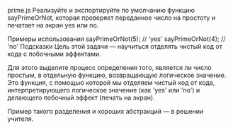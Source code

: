 prime.js
Реализуйте и экспортируйте по умолчанию функцию sayPrimeOrNot, которая проверяет переданное число на простоту и печатает на экран yes или no.

Примеры использования
sayPrimeOrNot(5); // 'yes'
sayPrimeOrNot(4); // 'no'
Подсказки
Цель этой задачи — научиться отделять чистый код от кода с побочными эффектами.

Для этого выделите процесс определения того, является ли число простым, в отдельную функцию, возвращающую логическое значение. Это функция, с помощью которой мы отделяем чистый код от кода, интерпретирующего логическое значение (как 'yes' или 'no') и делающего побочный эффект (печать на экран).

Пример такого разделения и хороших абстракций — в решении учителя.